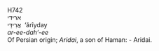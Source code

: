 <body>
  <p>H742<br>  ארידי  <br> אֲרִידַּי  ‎  ‘ărı̂yday  <br><i>ar-ee-dah‘-ee </i><br>Of Persian origin; <i>Aridai</i>, a son of Haman: - Aridai.<br></p>
 </body>